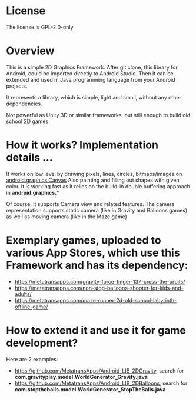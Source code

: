 # License

The license is GPL-2.0-only

# Overview

This is a simple 2D Graphics Framework.
After git clone, this library for Android, could be imported directly to Android Studio. Then it can be extended and used in Java programming language from your Android projects.

It represents a library, which is simple, light and small, without any other dependencies.

Not powerful as Unity 3D or similar frameworks, but still enough to build old school 2D games.

# How it works? Implementation details ...

It works on low level by drawing pixels, lines, circles, bitmaps/images on [android.graphics.Canvas](https://developer.android.com/reference/android/graphics/Canvas)
Also painting and filling out shapes with given color.
It is working fast as it relies on the build-in double buffering approach in **android.graphics.***

Of course, it supports Camera view and related features. The camera representation supports static camera (like in Gravity and Balloons games) as well as moving camera (like in the Maze game)

# Exemplary games, uploaded to various App Stores, which use this Framework and has its dependency:
  - https://metatransapps.com/gravity-force-finger-137-cross-the-orbits/
  - https://metatransapps.com/non-stop-balloons-shooter-for-kids-and-adults/
  - https://metatransapps.com/maze-runner-2d-old-school-labyrinth-offline-game/
  
# How to extend it and use it for game development?
Here are 2 examples:
  - https://github.com/MetatransApps/Android_LIB_2DGravity, search for **com.gravityplay.model.WorldGenerator_Gravity.java**
  - https://github.com/MetatransApps/Android_LIB_2DBalloons, search for **com.stoptheballs.model.WorldGenerator_StopTheBalls.java**
